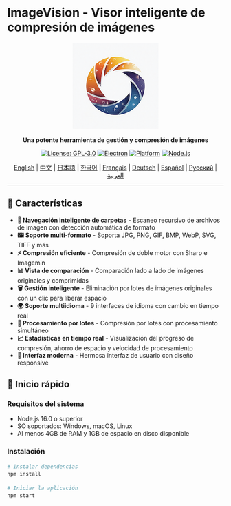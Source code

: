 # ImageVision - Visor inteligente de compresión de imágenes

<div align="center">

![ImageVision Logo](logo.png)

**Una potente herramienta de gestión y compresión de imágenes**

[![License: GPL-3.0](https://img.shields.io/badge/License-GPL--3.0-blue.svg)](https://opensource.org/licenses/GPL-3.0)
[![Electron](https://img.shields.io/badge/Electron-v27.0.0-blue.svg)](https://www.electronjs.org/)
[![Platform](https://img.shields.io/badge/Platform-Windows%20%7C%20macOS%20%7C%20Linux-lightgrey.svg)](https://github.com/electron/electron)
[![Node.js](https://img.shields.io/badge/Node.js-v16.0+-green.svg)](https://nodejs.org/)

[English](README.md) | [中文](README.zh-CN.md) | [日本語](README.ja.md) | [한국어](README.ko.md) | [Français](README.fr.md) | [Deutsch](README.de.md) | [Español](README.es.md) | [Русский](README.ru.md) | [العربية](README.ar.md)

</div>

---

## 🌟 Características

- **📁 Navegación inteligente de carpetas** - Escaneo recursivo de archivos de imagen con detección automática de formato
- **🖼️ Soporte multi-formato** - Soporta JPG, PNG, GIF, BMP, WebP, SVG, TIFF y más
- **⚡ Compresión eficiente** - Compresión de doble motor con Sharp e Imagemin
- **📊 Vista de comparación** - Comparación lado a lado de imágenes originales y comprimidas
- **🗑️ Gestión inteligente** - Eliminación por lotes de imágenes originales con un clic para liberar espacio
- **🌍 Soporte multiidioma** - 9 interfaces de idioma con cambio en tiempo real
- **💾 Procesamiento por lotes** - Compresión por lotes con procesamiento simultáneo
- **📈 Estadísticas en tiempo real** - Visualización del progreso de compresión, ahorro de espacio y velocidad de procesamiento
- **🎨 Interfaz moderna** - Hermosa interfaz de usuario con diseño responsive

## 🚀 Inicio rápido

### Requisitos del sistema

- Node.js 16.0 o superior
- SO soportados: Windows, macOS, Linux
- Al menos 4GB de RAM y 1GB de espacio en disco disponible

### Instalación

```bash
# Instalar dependencias
npm install

# Iniciar la aplicación
npm start
```
